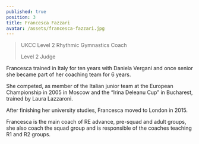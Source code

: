 ```yaml
---
published: true
position: 3
title: Francesca Fazzari
avatar: /assets/francesca-fazzari.jpg
---
```

> UKCC Level 2 Rhythmic Gymnastics Coach
>
> Level 2 Judge

Francesca trained in Italy for ten years with Daniela Vergani and once senior
she became part of her coaching team for 6 years.

She competed, as member of the Italian junior team at the European
Championship in 2005 in Moscow and the “Irina Deleanu Cup” in Bucharest,
trained by Laura Lazzaroni.

After finishing her university studies, Francesca moved to London in 2015.

Francesca is the main coach of RE advance, pre-squad and adult groups, she also coach the squad group and is responsible of the coaches teaching R1 and R2 groups.
